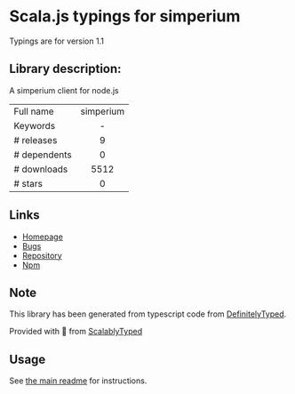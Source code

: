 
# Scala.js typings for simperium

Typings are for version 1.1

## Library description:
A simperium client for node.js

|                    |                 |
| ------------------ | :-------------: |
| Full name          | simperium |
| Keywords           | - |
| # releases         | 9 |
| # dependents       | 0 |
| # downloads        | 5512 |
| # stars            | 0 |

## Links
- [Homepage](https://github.com/Simperium/node-simperium#readme)
- [Bugs](https://github.com/Simperium/node-simperium/issues)
- [Repository](https://github.com/Simperium/node-simperium)
- [Npm](https://www.npmjs.com/package/simperium)
    


## Note
This library has been generated from typescript code from [DefinitelyTyped](https://definitelytyped.org).

Provided with :purple_heart: from [ScalablyTyped](https://github.com/oyvindberg/ScalablyTyped)

## Usage
See [the main readme](../../readme.md) for instructions.


